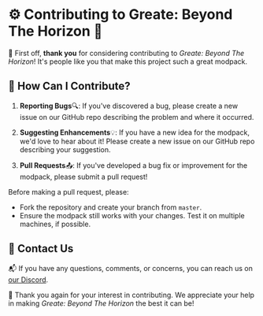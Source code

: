 # ⚙️ Contributing to Greate: Beyond The Horizon 🌌


💫 First off, **thank you** for considering contributing to _Greate: Beyond The Horizon_! It's people like you that make this project such a great modpack.

## 🐞 How Can I Contribute?

1. **Reporting Bugs**🔍: If you've discovered a bug, please create a new issue on our GitHub repo describing the problem and where it occurred.

2. **Suggesting Enhancements**💡: If you have a new idea for the modpack, we'd love to hear about it! Please create a new issue on our GitHub repo describing your suggestion.

3. **Pull Requests**📤: If you've developed a bug fix or improvement for the modpack, please submit a pull request!

Before making a pull request, please:

- Fork the repository and create your branch from `master`.
- Ensure the modpack still works with your changes. Test it on multiple machines, if possible.

## 💬 Contact Us

📬 If you have any questions, comments, or concerns, you can reach us on [our Discord](https://discord.gg/RNxSsTHF).

💖 Thank you again for your interest in contributing. We appreciate your help in making _Greate: Beyond The Horizon_ the best it can be!
